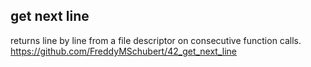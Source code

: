 ## get next line

returns line by line from a file descriptor on consecutive function calls.
https://github.com/FreddyMSchubert/42_get_next_line